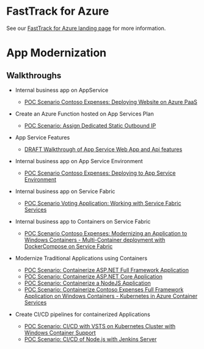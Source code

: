 # FastTrack for Azure

See our [FastTrack for Azure landing page](https://github.com/Azure/FastTrackForAzure) for more information.


# App Modernization

## Walkthroughs

* Internal business app on AppService
    * [POC Scenario Contoso Expenses: Deploying Website on Azure PaaS](app-service/articles/app-service.md)
    
 * Create an Azure Function hosted on App Services Plan
   * [POC Scenario: Assign Dedicated Static Outbound IP](app-service/articles/function-app-service-static-ip.md)

* App Service Features
    * [DRAFT Walkthrough of App Service Web App and Api features](webapps-features-walkthrough/fta-webapp-features-demo.md)

* Internal business app on App Service Environment
    * [POC Scenario Contoso Expenses: Deploying to App Service Environment](app-service-environment/ase-walkthrough.md)
    
* Internal business app on Service Fabric
    * [POC Scenario Voting Application: Working with Service Fabric Services](service-fabric/articles/serivce-fabric.md)

* Internal business app to Containers on Service Fabric
   <!-- * [POC Scenario: Modernizing an Application to Windows Containers on Service Fabric](containers-on-service-fabric/articles/containers-on-service-fabric.md) -->
    * [POC Scenario Contoso Expenses: Modernizing an Application to Windows Containers - Multi-Container deployment with DockerCompose on Service Fabric](containers-on-service-fabric/articles/containers-on-service-fabric-with-compose.md)

* Modernize Traditional Applications using Containers
   * [POC Scenario: Containerize ASP.NET Full Framework Application](containers/articles/aspnet-fullframework.md)
   * [POC Scenario: Containerize ASP.NET Core Application](containers/articles/aspnet-core.md)
   * [POC Scenario: Containerize a NodeJS Application](containers/articles/node-todo.md)
  <!--
   * [POC Scenario: Containerize Contoso Expenses Full Framework Application on Windows Containers](containers/articles/contoso-expenses-fullframework-win-containers.md) -->
   * [POC Scenario: Containerize Contoso Expenses Full Framework Application on Windows Containers - Kubernetes in Azure Container Services](containers/articles/acs-with-kubernetes.md)

* Create CI/CD pipelines for containerized Applications
   * [POC Scenario: CI/CD with VSTS on Kubernetes Cluster with Windows Container Support](containers/articles/vsts-with-kubernetes.md)
   * [POC Scenario: CI/CD of Node.js with Jenkins Server](containers/articles/deploy-container-on-jenkins.md)
